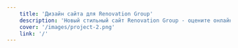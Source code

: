 ```yaml
---
    title: 'Дизайн сайта для Renovation Group'
    description: 'Новый стильный сайт Renovation Group - оцените онлайн!'
    cover: '/images/project-2.png'
    link: '/'
---
```

